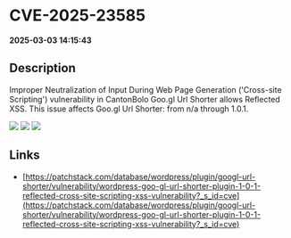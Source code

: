 # CVE-2025-23585

**2025-03-03 14:15:43**

## Description
Improper Neutralization of Input During Web Page Generation ('Cross-site Scripting') vulnerability in CantonBolo Goo.gl Url Shorter allows Reflected XSS. This issue affects Goo.gl Url Shorter: from n/a through 1.0.1.

![](https://img.shields.io/static/v1?label=Score&message=7.1&color=red)
![](https://img.shields.io/static/v1?label=Severity&message=HIGH&color=red)
![](https://img.shields.io/static/v1?label=CWE&message=XSS&color=green)

## Links
- [https://patchstack.com/database/wordpress/plugin/googl-url-shorter/vulnerability/wordpress-goo-gl-url-shorter-plugin-1-0-1-reflected-cross-site-scripting-xss-vulnerability?_s_id=cve](https://patchstack.com/database/wordpress/plugin/googl-url-shorter/vulnerability/wordpress-goo-gl-url-shorter-plugin-1-0-1-reflected-cross-site-scripting-xss-vulnerability?_s_id=cve)
